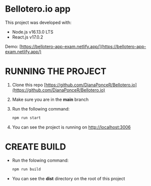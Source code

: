 # Bellotero.io app

This project was developed with: 

* Node.js v16.13.0 LTS
* React.js v17.0.2

Demo: [https://bellotero-app-exam.netlify.app/](https://bellotero-app-exam.netlify.app/)

# RUNNING THE PROJECT

1. Clone this repo [https://github.com/DianaPonceR/Bellotero.io](https://github.com/DianaPonceR/Bellotero.io)
2. Make sure you are in the __main__ branch
3. Run the following command:
    
      ```bash
      npm run start
      ```
4. You can see the project is running on [http://localhost:3006](http://localhost:3006)

# CREATE BUILD

* Run the folowing command:

    ```bash
    npm run build
    ```
* You can see the __dist__ directory on the root of this project